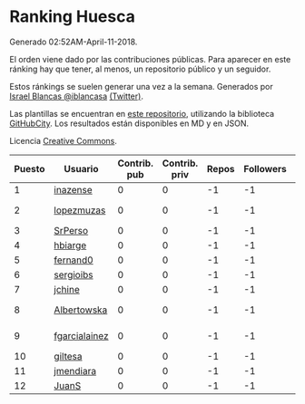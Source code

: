 # Ranking Huesca

Generado 02:52AM-April-11-2018.

El orden viene dado por las contribuciones públicas. Para aparecer en este ránking hay que tener, al menos, un repositorio público y un seguidor.

Estos ránkings se suelen generar una vez a la semana. Generados por [Israel Blancas @iblancasa](https://github.com/iblancasa/) [(Twitter)](https://twitter.com/iblancasa).

Las plantillas se encuentran en [este repositorio](https://github.com/iblancasa/GH-Spanish-Ranking), utilizando la biblioteca [GitHubCity](https://github.com/iblancasa/GitHubCity). Los resultados están disponibles en MD y en JSON.

Licencia [Creative Commons](https://creativecommons.org/licenses/by/4.0/).

| Puesto   |  Usuario  | Contrib. pub | Contrib. priv |Repos| Followers | Desde |  Avatar  |
|----------|-----------|--------------|---------------|-----|-----------|-------|----------|
|1|[inazense](https://github.com/inazense)|0|0|-1|-1||![inazense]()|
|2|[lopezmuzas](https://github.com/lopezmuzas)|0|0|-1|-1||![lopezmuzas]()|
|3|[SrPerso](https://github.com/SrPerso)|0|0|-1|-1||![SrPerso]()|
|4|[hbiarge](https://github.com/hbiarge)|0|0|-1|-1||![hbiarge]()|
|5|[fernand0](https://github.com/fernand0)|0|0|-1|-1||![fernand0]()|
|6|[sergioibs](https://github.com/sergioibs)|0|0|-1|-1||![sergioibs]()|
|7|[jchine](https://github.com/jchine)|0|0|-1|-1||![jchine]()|
|8|[Albertowska](https://github.com/Albertowska)|0|0|-1|-1||![Albertowska]()|
|9|[fgarcialainez](https://github.com/fgarcialainez)|0|0|-1|-1||![fgarcialainez]()|
|10|[giltesa](https://github.com/giltesa)|0|0|-1|-1||![giltesa]()|
|11|[jmendiara](https://github.com/jmendiara)|0|0|-1|-1||![jmendiara]()|
|12|[JuanS](https://github.com/JuanS)|0|0|-1|-1||![JuanS]()|
